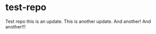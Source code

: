 test-repo
=========
Test repo this is an update.
This is another update.
And another!
And another!!!
